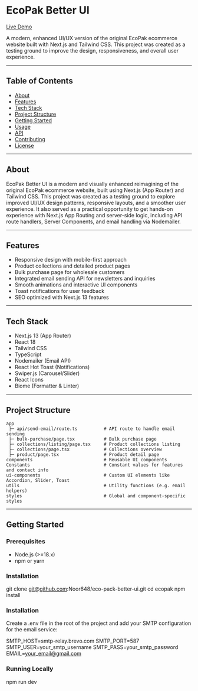 # EcoPak Better UI

[Live Demo](https://eco-pack-better-ui.vercel.app/)

A modern, enhanced UI/UX version of the original EcoPak ecommerce website built with Next.js and Tailwind CSS. This project was created as a testing ground to improve the design, responsiveness, and overall user experience.

---

## Table of Contents

- [About](#about)  
- [Features](#features)  
- [Tech Stack](#tech-stack)  
- [Project Structure](#project-structure)  
- [Getting Started](#getting-started)  
- [Usage](#usage)  
- [API](#api)  
- [Contributing](#contributing)  
- [License](#license)

---

## About

EcoPak Better UI is a modern and visually enhanced reimagining of the original EcoPak ecommerce website, built using Next.js (App Router) and Tailwind CSS. This project was created as a testing ground to explore improved UI/UX design patterns, responsive layouts, and a smoother user experience. It also served as a practical opportunity to get hands-on experience with Next.js App Routing and server-side logic, including API route handlers, Server Components, and email handling via Nodemailer.

---

## Features

- Responsive design with mobile-first approach  
- Product collections and detailed product pages  
- Bulk purchase page for wholesale customers  
- Integrated email sending API for newsletters and inquiries  
- Smooth animations and interactive UI components  
- Toast notifications for user feedback  
- SEO optimized with Next.js 13 features

---

## Tech Stack

- Next.js 13 (App Router)  
- React 18  
- Tailwind CSS  
- TypeScript  
- Nodemailer (Email API)  
- React Hot Toast (Notifications)  
- Swiper.js (Carousel/Slider)  
- React Icons  
- Biome (Formatter & Linter)

---

## Project Structure

```
app
 ├─ api/send-email/route.ts          # API route to handle email sending
 ├─ bulk-purchase/page.tsx           # Bulk purchase page
 ├─ collections/listing/page.tsx     # Product collections listing
 ├─ collections/page.tsx             # Collections overview
 ├─ product/page.tsx                 # Product detail page
components                           # Reusable UI components
Constants                            # Constant values for features and contact info
ui-components                        # Custom UI elements like Accordion, Slider, Toast
utils                                # Utility functions (e.g. email helpers)
styles                               # Global and component-specific styles
```

---

## Getting Started

### Prerequisites

- Node.js (>=18.x)  
- npm or yarn

### Installation

git clone git@github.com:Noor648/eco-pack-better-ui.git
cd ecopak
npm install

### Installation

Create a .env file in the root of the project and add your SMTP configuration for the email service:

SMTP_HOST=smtp-relay.brevo.com
SMTP_PORT=587
SMTP_USER=your_smtp_username
SMTP_PASS=your_smtp_password
EMAIL=your_email@gmail.com

### Running Locally

npm run dev

